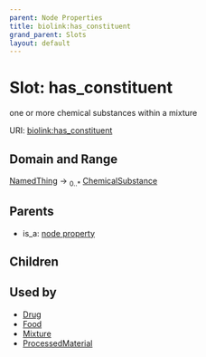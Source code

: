 ```yaml
---
parent: Node Properties
title: biolink:has_constituent
grand_parent: Slots
layout: default
---
```


# Slot: has_constituent


one or more chemical substances within a mixture

URI: [biolink:has_constituent](https://w3id.org/biolink/vocab/has_constituent)

## Domain and Range

[NamedThing](NamedThing.md) ->  <sub>0..*</sub> [ChemicalSubstance](ChemicalSubstance.md)

## Parents

 *  is_a: [node property](node_property.md)

## Children


## Used by

 * [Drug](Drug.md)
 * [Food](Food.md)
 * [Mixture](Mixture.md)
 * [ProcessedMaterial](ProcessedMaterial.md)
